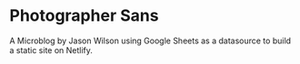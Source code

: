 # Photographer Sans

A Microblog by Jason Wilson using Google Sheets as a datasource to build a static site on Netlify.
